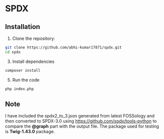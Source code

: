 # SPDX

## Installation

1. Clone the repository:
```bash
git clone https://github.com/abhi-kumar17871/spdx.git
cd spdx
```
3. Install dependencies
```bash
composer install
```
5. Run the code
```bash
php index.php
```
## Note
I have included the spdx2_to_3.json generated from latest FOSSology and then converted to SPDX-3.0 using https://github.com/spdx/tools-python to compare the **@graph** part with the output file. The package used for testing is **Twig-1.43.0** package.
